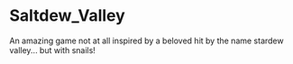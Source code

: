 # Saltdew_Valley
An amazing game not at all inspired by a beloved hit by the name stardew valley... but with snails!
